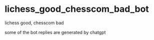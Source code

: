 # lichess_good_chesscom_bad_bot
lichess good, chesscom bad

some of the bot replies are generated by chatgpt
